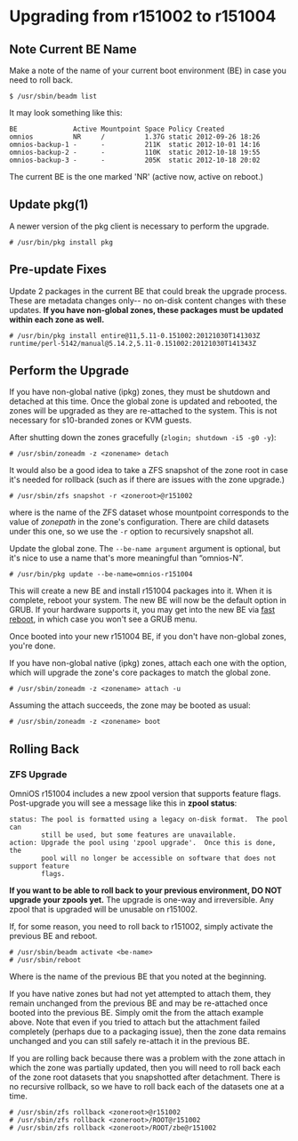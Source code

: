 Upgrading from r151002 to r151004
=================================

## Note Current BE Name

Make a note of the name of your current boot environment (BE) in case
you need to roll back. 

```
$ /usr/sbin/beadm list
```

It may look something like this:

```
BE              Active Mountpoint Space Policy Created
omnios          NR     /          1.37G static 2012-09-26 18:26
omnios-backup-1 -      -          211K  static 2012-10-01 14:16
omnios-backup-2 -      -          110K  static 2012-10-18 19:55
omnios-backup-3 -      -          205K  static 2012-10-18 20:02
```

The current BE is the one marked 'NR' (active now, active on reboot.)

## Update pkg(1)

A newer version of the pkg client is necessary to perform the upgrade.

```
# /usr/bin/pkg install pkg
```

## Pre-update Fixes

Update 2 packages in the current BE that could break the upgrade
process. These are metadata changes only-- no on-disk content changes
with these updates. **If you have non-global zones, these packages must
be updated within each zone as well.**

```
# /usr/bin/pkg install entire@11,5.11-0.151002:20121030T141303Z runtime/perl-5142/manual@5.14.2,5.11-0.151002:20121030T141343Z
```

## Perform the Upgrade

If you have non-global native (ipkg) zones, they must be shutdown and
detached at this time. Once the global zone is updated and rebooted, the
zones will be upgraded as they are re-attached to the system. This is
not necessary for s10-branded zones or KVM guests.

After shutting down the zones gracefully (`zlogin; shutdown -i5 -g0 -y`):

```
# /usr/sbin/zoneadm -z <zonename> detach
```

It would also be a good idea to take a ZFS snapshot of the zone root in
case it's needed for rollback (such as if there are issues with the zone
upgrade.)

```
# /usr/sbin/zfs snapshot -r <zoneroot>@r151002
```

where <zoneroot> is the name of the ZFS dataset whose
mountpoint corresponds to the value of *zonepath* in the zone's
configuration. There are child datasets under this one, so we use the `-r`
option to recursively snapshot all.

Update the global zone. The `--be-name argument` argument is optional, but
it's nice to use a name that's more meaningful than “omnios-N”.

```
# /usr/bin/pkg update --be-name=omnios-r151004
```

This will create a new BE and install r151004 packages into it. When it
is complete, reboot your system. The new BE will now be the default
option in GRUB. If your hardware supports it, you may get into the new
BE via [fast reboot](http://illumos.org/man/1M/reboot), in which case
you won't see a GRUB menu.

Once booted into your new r151004 BE, if you don't have non-global
zones, you're done.

If you have non-global native (ipkg) zones, attach each one with the
option, which will upgrade the zone's core packages to match the global
zone.

```
# /usr/sbin/zoneadm -z <zonename> attach -u
```

Assuming the attach succeeds, the zone may be booted as usual:

```
# /usr/sbin/zoneadm -z <zonename> boot
```

## Rolling Back

### ZFS Upgrade

OmniOS r151004 includes a new zpool version that supports feature flags.
Post-upgrade you will see a message like this in **zpool status**:

```
status: The pool is formatted using a legacy on-disk format.  The pool can
        still be used, but some features are unavailable.
action: Upgrade the pool using 'zpool upgrade'.  Once this is done, the
        pool will no longer be accessible on software that does not support feature
        flags.
```

**If you want to be able to roll back to your previous environment, DO
NOT upgrade your zpools yet.** The upgrade is one-way and irreversible.
Any zpool that is upgraded will be unusable on r151002.

If, for some reason, you need to roll back to r151002, simply activate
the previous BE and reboot. 

```
# /usr/sbin/beadm activate <be-name>
# /usr/sbin/reboot
```

Where <be-name> is the name of the previous BE that you noted at the beginning.

If you have native zones but had not yet attempted to attach them, they
remain unchanged from the previous BE and may be re-attached once booted
into the previous BE. Simply omit the from the attach example above.
Note that even if you tried to attach but the attachment failed
completely (perhaps due to a packaging issue), then the zone data
remains unchanged and you can still safely re-attach it in the previous
BE.

If you are rolling back because there was a problem with the zone attach
in which the zone was partially updated, then you will need to roll back
each of the zone root datasets that you snapshotted after detachment.
There is no recursive rollback, so we have to roll back each of the
datasets one at a time.

```
# /usr/sbin/zfs rollback <zoneroot>@r151002
# /usr/sbin/zfs rollback <zoneroot>/ROOT@r151002
# /usr/sbin/zfs rollback <zoneroot>/ROOT/zbe@r151002
```
